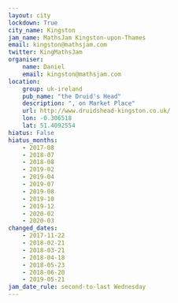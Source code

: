 ```yaml
---
layout: city                                           
lockdown: True
city_name: Kingston
jam_name: MathsJam Kingston-upon-Thames
email: kingston@mathsjam.com
twitter: KingMathsJam
organiser:
    name: Daniel
    email: kingston@mathsjam.com
location:
    group: uk-ireland
    pub_name: "the Druid's Head"
    description: ", on Market Place"
    url: http://www.druidshead-kingston.co.uk/
    lon: -0.306518
    lat: 51.4092554
hiatus: False
hiatus_months:
    - 2017-08
    - 2018-07
    - 2018-08
    - 2019-02
    - 2019-04
    - 2019-07
    - 2019-08
    - 2019-10
    - 2019-12
    - 2020-02
    - 2020-03
changed_dates:
    - 2017-11-22
    - 2018-02-21
    - 2018-03-21
    - 2018-04-18
    - 2018-05-23
    - 2018-06-20
    - 2019-05-21
jam_date_rule: second-to-last Wednesday
---
```

